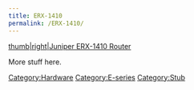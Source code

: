 ```yaml
---
title: ERX-1410
permalink: /ERX-1410/
---
```


[thumb|right|Juniper ERX-1410 Router](/Image:ERX1400_Front.jpg "wikilink")

More stuff here.

[Category:Hardware](/Category:Hardware "wikilink") [Category:E-series](/Category:E-series "wikilink") [Category:Stub](/Category:Stub "wikilink")